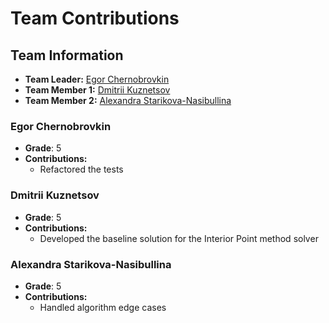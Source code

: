# Team Contributions

## Team Information
- **Team Leader:** [Egor Chernobrovkin](e.chernobrovkin@innopolis.university)
- **Team Member 1:** [Dmitrii Kuznetsov](d.kuznetsov@innopolis.university)
- **Team Member 2:** [Alexandra Starikova-Nasibullina](a.nasibullina@innopolis.university)

### Egor Chernobrovkin
- **Grade**: 5
- **Contributions:**
  - Refactored the tests

### Dmitrii Kuznetsov
- **Grade**: 5
- **Contributions:**
  - Developed the baseline solution for the Interior Point method solver


### Alexandra Starikova-Nasibullina
- **Grade**: 5
- **Contributions:**
  - Handled algorithm edge cases

